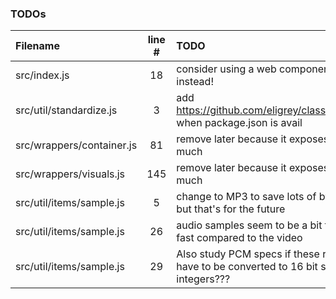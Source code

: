 ### TODOs
| Filename | line # | TODO
|:------|:------:|:------
| src/index.js | 18 | consider using a web component instead!
| src/util/standardize.js | 3 | add https://github.com/eligrey/classList.js when package.json is avail
| src/wrappers/container.js | 81 | remove later because it exposes too much
| src/wrappers/visuals.js | 145 | remove later because it exposes too much
| src/util/items/sample.js | 5 | change to MP3 to save lots of bytes but that's for the future
| src/util/items/sample.js | 26 | audio samples seem to be a bit too fast compared to the video
| src/util/items/sample.js | 29 | Also study PCM specs if these really have to be converted to 16 bit signed integers???